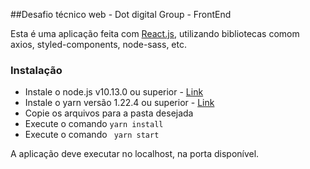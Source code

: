 <!-- @format -->

##Desafio técnico web - Dot digital Group - FrontEnd

Esta é uma aplicação feita com [React.js](https://pt-br.reactjs.org/ "react.js"), utilizando bibliotecas comom axios, styled-components, node-sass, etc.

### Instalação

- Instale o node.js v10.13.0 ou superior - [Link](https://nodejs.org/en/ "node.js")
- Instale o yarn versão 1.22.4 ou superior - [Link](https://classic.yarnpkg.com/en/docs/install/#windows-stable "yarn")
- Copie os arquivos para a pasta desejada
- Execute o comando `yarn install`
- Execute o comando ` yarn start`

A aplicação deve executar no localhost, na porta disponível.
